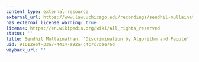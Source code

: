 ```yaml
---
content_type: external-resource
external_url: https://www.law.uchicago.edu/recordings/sendhil-mullainathan-discrimination-algorithm-and-people
has_external_license_warning: true
license: https://en.wikipedia.org/wiki/All_rights_reserved
status: ''
title: Sendhil Mullainathan, 'Discrimination by Algorithm and People'
uid: 91612ebf-33a7-4414-a92a-c4c7c7dae76d
wayback_url: ''
---
```

